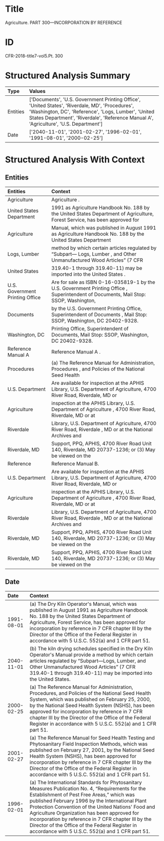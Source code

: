 # Title

 Agriculture. PART 300—INCORPORATION BY REFERENCE


# ID

 CFR-2018-title7-vol5.Pt. 300


# Structured Analysis Summary

| Type     | Values                                                                                                                                                                                                                                           |
|:---------|:-------------------------------------------------------------------------------------------------------------------------------------------------------------------------------------------------------------------------------------------------|
| Entities | ['Documents', 'U.S. Government Printing Office', 'United States', 'Riverdale, MD', 'Procedures', 'Washington, DC', 'Reference', 'Logs, Lumber', 'United States Department', 'Riverdale', 'Reference Manual A', 'Agriculture', 'U.S. Department'] |
| Date     | ['2040-11-01', '2001-02-27', '1996-02-01', '1991-08-01', '2000-02-25']                                                                                                                                                                           |


# Structured Analysis With Context

 


## Entities

| Entities                        | Context                                                                                                                                 |
|:--------------------------------|:----------------------------------------------------------------------------------------------------------------------------------------|
| Agriculture                     | Agriculture .                                                                                                                           |
| United States Department        | 1991 as Agriculture Handbook No. 188 by the United States Department of Agriculture, Forest Service, has been approved for              |
| Agriculture                     | Manual, which was published in August 1991 as Agriculture Handbook No. 188 by the United States Department                              |
| Logs, Lumber                    | method by which certain articles regulated by &#8220;Subpart&#8212; Logs, Lumber , and Other Unmanufactured Wood Articles&#8221; (7 CFR |
| United States                   | 319.40-1 through 319.40-11) may be imported into the United States .                                                                    |
| U.S. Government Printing Office | Are for sale as ISBN 0-16-035819-1 by the U.S. Government Printing Office , Superintendent of Documents, Mail Stop: SSOP, Washington,   |
| Documents                       | by the U.S. Government Printing Office, Superintendent of Documents , Mail Stop: SSOP, Washington, DC 20402-9328.                       |
| Washington, DC                  | Printing Office, Superintendent of Documents, Mail Stop: SSOP, Washington, DC  20402-9328.                                              |
| Reference Manual A              | Reference Manual A .                                                                                                                    |
| Procedures                      | (a) The Reference Manual for Administration,  Procedures , and Policies of the National Seed Health                                     |
| U.S. Department                 | Are available for inspection at the APHIS Library, U.S. Department of Agriculture, 4700 River Road, Riverdale, MD or                    |
| Agriculture                     | inspection at the APHIS Library, U.S. Department of Agriculture , 4700 River Road, Riverdale, MD or at                                  |
| Riverdale                       | Library, U.S. Department of Agriculture, 4700 River Road, Riverdale , MD or at the National Archives and                                |
| Riverdale, MD                   | Support, PPQ, APHIS, 4700 River Road Unit 140, Riverdale, MD 20737-1236; or (3) May be viewed on the                                    |
| Reference                       | Reference  Manual B.                                                                                                                    |
| U.S. Department                 | Are available for inspection at the APHIS Library, U.S. Department of Agriculture, 4700 River Road, Riverdale, MD or                    |
| Agriculture                     | inspection at the APHIS Library, U.S. Department of Agriculture , 4700 River Road, Riverdale, MD or at                                  |
| Riverdale                       | Library, U.S. Department of Agriculture, 4700 River Road, Riverdale , MD or at the National Archives and                                |
| Riverdale, MD                   | Support, PPQ, APHIS, 4700 River Road Unit 140, Riverdale, MD 20737-1236; or (3) May be viewed on the                                    |
| Riverdale, MD                   | Support, PPQ, APHIS, 4700 River Road Unit 140, Riverdale, MD 20737-1236; or (3) May be viewed on the                                    |


## Date

| Date       | Context                                                                                                                                                                                                                                                                                                                                                                                                                                                                          |
|:-----------|:---------------------------------------------------------------------------------------------------------------------------------------------------------------------------------------------------------------------------------------------------------------------------------------------------------------------------------------------------------------------------------------------------------------------------------------------------------------------------------|
| 1991-08-01 | (a) The Dry Kiln Operator's Manual, which was published in August 1991 as Agriculture Handbook No. 188 by the United States Department of Agriculture, Forest Service, has been approved for incorporation by reference in 7 CFR chapter III by the Director of the Office of the Federal Register in accordance with 5 U.S.C. 552(a) and 1 CFR part 51.                                                                                                                         |
| 2040-11-01 | (b) The kiln drying schedules specified in the Dry Kiln Operator's Manual provide a method by which certain articles regulated by &#8220;Subpart&#8212;Logs, Lumber, and Other Unmanufactured Wood Articles&#8221; (7 CFR 319.40-1 through 319.40-11) may be imported into the United States.                                                                                                                                                                                    |
| 2000-02-25 | (a) The Reference Manual for Administration, Procedures, and Policies of the National Seed Health System, which was published on February 25, 2000, by the National Seed Health System (NSHS), has been approved for incorporation by reference in 7 CFR chapter III by the Director of the Office of the Federal Register in accordance with 5 U.S.C. 552(a) and 1 CFR part 51.                                                                                                 |
| 2001-02-27 | (a) The Reference Manual for Seed Health Testing and Phytosanitary Field Inspection Methods, which was published on February 27, 2001, by the National Seed Health System (NSHS), has been approved for incorporation by reference in 7 CFR chapter III by the Director of the Office of the Federal Register in accordance with 5 U.S.C. 552(a) and 1 CFR part 51.                                                                                                              |
| 1996-02-01 | (a) The International Standards for Phytosanitary Measures Publication No. 4, &#8220;Requirements for the Establishment of Pest Free Areas,&#8221; which was published February 1996 by the International Plant Protection Convention of the United Nations' Food and Agriculture Organization has been approved for incorporation by reference in 7 CFR chapter III by the Director of the Office of the Federal Register in accordance with 5 U.S.C. 552(a) and 1 CFR part 51. |


